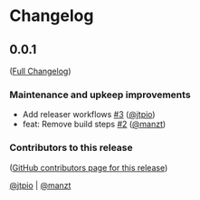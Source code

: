 # Changelog

<!-- <START NEW CHANGELOG ENTRY> -->

## 0.0.1

([Full Changelog](https://github.com/jtpio/ipyclipboard/compare/dda4e739a9febccfa803a57541b7b97495e0c73e...706a7e517a30fd279c6cd88666272d0334f5b63d))

### Maintenance and upkeep improvements

- Add releaser workflows [#3](https://github.com/jtpio/ipyclipboard/pull/3) ([@jtpio](https://github.com/jtpio))
- feat: Remove build steps [#2](https://github.com/jtpio/ipyclipboard/pull/2) ([@manzt](https://github.com/manzt))

### Contributors to this release

([GitHub contributors page for this release](https://github.com/jtpio/ipyclipboard/graphs/contributors?from=2024-02-22&to=2024-02-23&type=c))

[@jtpio](https://github.com/search?q=repo%3Ajtpio%2Fipyclipboard+involves%3Ajtpio+updated%3A2024-02-22..2024-02-23&type=Issues) | [@manzt](https://github.com/search?q=repo%3Ajtpio%2Fipyclipboard+involves%3Amanzt+updated%3A2024-02-22..2024-02-23&type=Issues)

<!-- <END NEW CHANGELOG ENTRY> -->
